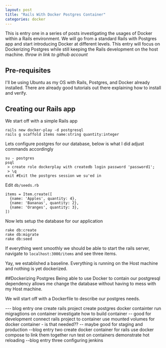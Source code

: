 ```yaml
---
layout: post
title: "Rails With Docker Postgres Container"
categories: docker
---
```

This is entry one in a series of posts investigating the usages of Docker within a Rails environment.
We will go from a standard Rails with Postgres app and start introducing Docker at different levels.
This entry will focus on Dockerizing Postgres while still keeping the Rails development on the host machine. _throw in link to github account_

## Pre-requisites
I'll be using Ubuntu as my OS with Rails, Postgres, and Docker already installed.
There are already good tutorials out there explaining how to install and verify.

## Creating our Rails app
We start off with a simple Rails app
~~~
rails new docker-play -d postgresql
rails g scaffold items name:string quantity:integer
~~~

Lets configure postgres for our database, below is what I did adjust commands accordingly
~~~
su - postgres
psql
 > create role dockerplay with createdb login password 'password1';
 > \q
exit #Exit the postgres session we su'ed in
~~~

Edit `db/seeds.rb`
~~~
items = Item.create([
  {name: 'Apples', quantity: 4},
  {name: 'Bananas', quantity: 2},
  {name: 'Oranges', quantity: 3},
])
~~~

Now lets setup the database for our application
~~~
rake db:create
rake db:migrate
rake db:seed
~~~

If everything went smoothly we should be able to start the rails server, navigate to `localhost:3000/items` and see three items.

Yay, we established a baseline. Everything is running on the Host machine and nothing is yet dockerized.

##Dockerizing Postgres
Being able to use Docker to contain our postgresql dependency allows me change the database without having to mess with my Host machine.

We will start off with a Dockerfile to describe our postgres needs.








--- blog entry one
create rails project
create postgres docker containter
run migragtions on container
investigate how to build container -- good for development
connect rails project to container
use mounted volumes for docker container - is that needed??  -- maybe good for staging and production
--blog entry two
create docker container for rails
use docker compose to link them together
run test on containers
demonstrate hot reloading
--blog entry three
configuring jenkins
